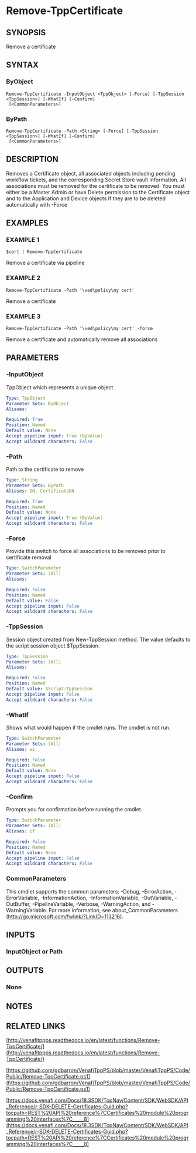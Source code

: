 # Remove-TppCertificate

## SYNOPSIS
Remove a certificate

## SYNTAX

### ByObject
```
Remove-TppCertificate -InputObject <TppObject> [-Force] [-TppSession <TppSession>] [-WhatIf] [-Confirm]
 [<CommonParameters>]
```

### ByPath
```
Remove-TppCertificate -Path <String> [-Force] [-TppSession <TppSession>] [-WhatIf] [-Confirm]
 [<CommonParameters>]
```

## DESCRIPTION
Removes a Certificate object, all associated objects including pending workflow tickets, and the corresponding Secret Store vault information.
All associations must be removed for the certificate to be removed.
You must either be a Master Admin or have Delete permission to the Certificate object
and to the Application and Device objects if they are to be deleted automatically with -Force

## EXAMPLES

### EXAMPLE 1
```
$cert | Remove-TppCertificate
```

Remove a certificate via pipeline

### EXAMPLE 2
```
Remove-TppCertificate -Path '\ved\policy\my cert'
```

Remove a certificate

### EXAMPLE 3
```
Remove-TppCertificate -Path '\ved\policy\my cert' -force
```

Remove a certificate and automatically remove all associations

## PARAMETERS

### -InputObject
TppObject which represents a unique object

```yaml
Type: TppObject
Parameter Sets: ByObject
Aliases:

Required: True
Position: Named
Default value: None
Accept pipeline input: True (ByValue)
Accept wildcard characters: False
```

### -Path
Path to the certificate to remove

```yaml
Type: String
Parameter Sets: ByPath
Aliases: DN, CertificateDN

Required: True
Position: Named
Default value: None
Accept pipeline input: True (ByValue)
Accept wildcard characters: False
```

### -Force
Provide this switch to force all associations to be removed prior to certificate removal

```yaml
Type: SwitchParameter
Parameter Sets: (All)
Aliases:

Required: False
Position: Named
Default value: False
Accept pipeline input: False
Accept wildcard characters: False
```

### -TppSession
Session object created from New-TppSession method. 
The value defaults to the script session object $TppSession.

```yaml
Type: TppSession
Parameter Sets: (All)
Aliases:

Required: False
Position: Named
Default value: $Script:TppSession
Accept pipeline input: False
Accept wildcard characters: False
```

### -WhatIf
Shows what would happen if the cmdlet runs.
The cmdlet is not run.

```yaml
Type: SwitchParameter
Parameter Sets: (All)
Aliases: wi

Required: False
Position: Named
Default value: None
Accept pipeline input: False
Accept wildcard characters: False
```

### -Confirm
Prompts you for confirmation before running the cmdlet.

```yaml
Type: SwitchParameter
Parameter Sets: (All)
Aliases: cf

Required: False
Position: Named
Default value: None
Accept pipeline input: False
Accept wildcard characters: False
```

### CommonParameters
This cmdlet supports the common parameters: -Debug, -ErrorAction, -ErrorVariable, -InformationAction, -InformationVariable, -OutVariable, -OutBuffer, -PipelineVariable, -Verbose, -WarningAction, and -WarningVariable. For more information, see about_CommonParameters (http://go.microsoft.com/fwlink/?LinkID=113216).

## INPUTS

### InputObject or Path
## OUTPUTS

### None
## NOTES

## RELATED LINKS

[http://venafitppps.readthedocs.io/en/latest/functions/Remove-TppCertificate/](http://venafitppps.readthedocs.io/en/latest/functions/Remove-TppCertificate/)

[https://github.com/gdbarron/VenafiTppPS/blob/master/VenafiTppPS/Code/Public/Remove-TppCertificate.ps1](https://github.com/gdbarron/VenafiTppPS/blob/master/VenafiTppPS/Code/Public/Remove-TppCertificate.ps1)

[https://docs.venafi.com/Docs/18.3SDK/TopNav/Content/SDK/WebSDK/API_Reference/r-SDK-DELETE-Certificates-Guid.php?tocpath=REST%20API%20reference%7CCertificates%20module%20programming%20interfaces%7C_____8](https://docs.venafi.com/Docs/18.3SDK/TopNav/Content/SDK/WebSDK/API_Reference/r-SDK-DELETE-Certificates-Guid.php?tocpath=REST%20API%20reference%7CCertificates%20module%20programming%20interfaces%7C_____8)

